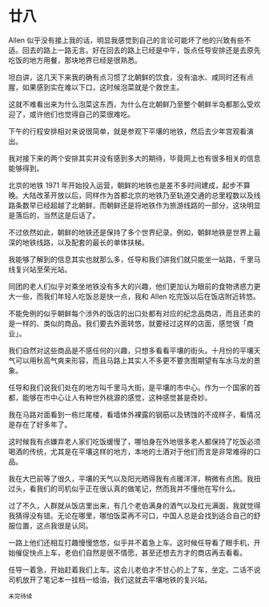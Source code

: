 # 廿八

Allen 似乎没有接上我的话，明显我感觉到自己的言论可能坏了他的兴致有些不适。回去的路上一路无言。好在回去的路上已经是中午，饭点任导安排还是去原先吃饭的地方用餐，那块地界已经是很熟悉。

坦白讲，这几天下来我的确有点习惯了北朝鲜的饮食，没有油水、咸同时还有点腥，如果感到实在难以下口，这时候泡菜就是个救世主。

这就不难看出来为什么泡菜这东西，为什么在北朝鲜乃至整个朝鲜半岛都那么受欢迎了，或许他们也觉得自己的菜很难吃。

下午的行程安排相对来说很简单，就是参观下平壤的地铁，然后去少年宫观看演出。

我对接下来的两个安排其实并没有感到多大的期待，毕竟网上也有很多相关的信息能够得到。

北京的地铁 1971 年开始投入运营，朝鲜的地铁也是差不多时间建成，起步不算晚。大陆改革开放以后，同样作为首都北京的地铁乃至轨道交通的总里程数以及线路条数早已经超越了北朝鲜，而朝鲜还是将地铁作为旅游线路的一部分，这块明显是落后的，当然这是后话了。

不过依然如此，朝鲜的地铁还是保持了多个世界纪录。例如，朝鲜地铁是世界上最深的地铁线路，以及配套的最长的单体扶梯。

我能够了解到的信息其实也就那么多，任导和我们讲我们就只能坐一站路，千里马线复兴站至荣光站。

同团的老人们似乎对乘坐地铁没有多大的兴趣，他们更加认为眼前的食物诱惑力更大一些，而我们年轻人吃饭总是快一点，我和 Allen 吃完饭以后在饭店附近转悠。

不能免例的似乎朝鲜每个涉外的饭店的出口处都有对应的纪念品商店，而且还卖的是一样的、类似的商品。我们要去外面转悠，就要经过这样的店面，感觉很「商业」。

我们自然对这些商品是不感任何的兴趣，只想多看看平壤的街头。十月份的平壤天气可以用秋高气爽来形容，而且马路上其实人不多更不要贪图期望有车水马龙的景象。

任导和我们说我们处在的地方叫千里马大街，是平壤的市中心。作为一个国家的首都，能够在市中心让人有种世外桃源的感觉，这种感觉甚是奇妙。

我在马路对面看到一栋烂尾楼，看墙体外裸露的钢筋以及锈蚀的不成样子，看情况是存在了好多年了。

这时候我有点嫌弃老人家们吃饭缓慢了，哪怕身在外地很多老人都保持了吃饭必须喝酒的传统，尤其是在平壤这样的地方，本地的土酒对于他们而言是非常难得的口品。

我在大巴前等了很久，平壤的天气以及阳光晒得我有点暖洋洋，稍微有点困。我扭过头，看我们的司机似乎正在很认真的做笔记，然而我并不懂他在写什么。

过了不久，人群就从饭店里出来，有几个老伯满身的酒气以及红光满面，我就觉得我猜得没有错。无论在哪里，哪怕饭菜再不可口，中国人总是会找到适合自己的舒服位置，这点我很是认同。

一路上他们还相互打趣慢慢悠悠，似乎并不着急上车。这时候任导看了眼手机，开始催促快点上车，老伯们自然是很不情愿，甚至还想去方才的商店再去看看。

任导一着急，开始赶着我们上车。这会儿老伯才不甘心的上了车，坐定。二话不说司机放开了笔记本一挂档一给油，我们这就去平壤地铁的复兴站。

`未完待续`